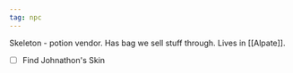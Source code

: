 ```yaml
---
tag: npc
---
```


Skeleton - potion vendor.  Has bag we sell stuff through.
Lives in [[Alpate]].

- [ ] Find Johnathon's Skin
